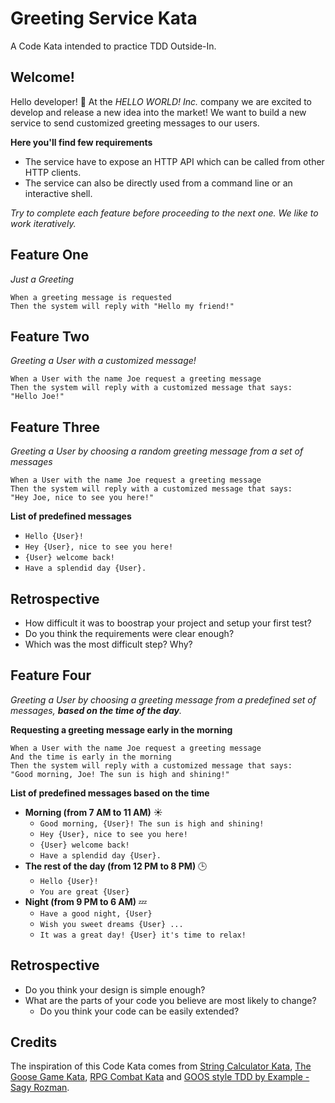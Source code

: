 # Greeting Service Kata

A Code Kata intended to practice TDD Outside-In.

## Welcome!

Hello developer! :wave: At the _HELLO WORLD! Inc._ company we are excited to develop and release a new idea into the market! We want to build a new service to send customized greeting messages to our users.

**Here you'll find few requirements**

* The service have to expose an HTTP API which can be called from other HTTP clients.
* The service can also be directly used from a command line or an interactive shell.

_Try to complete each feature before proceeding to the next one. We like to work iteratively._

## Feature One

_Just a Greeting_

```
When a greeting message is requested
Then the system will reply with "Hello my friend!"
```

## Feature Two

_Greeting a User with a customized message!_

```
When a User with the name Joe request a greeting message
Then the system will reply with a customized message that says:
"Hello Joe!"
```

## Feature Three

_Greeting a User by choosing a random greeting message from a set of messages_

```
When a User with the name Joe request a greeting message
Then the system will reply with a customized message that says:
"Hey Joe, nice to see you here!"
```

**List of predefined messages**

- `Hello {User}!`
- `Hey {User}, nice to see you here!`
- `{User} welcome back!`
- `Have a splendid day {User}.`

## Retrospective

- How difficult it was to boostrap your project and setup your first test?
- Do you think the requirements were clear enough?
- Which was the most difficult step? Why?

## Feature Four

_Greeting a User by choosing a greeting message from a predefined set of messages, **based on the time of the day**._

**Requesting a greeting message early in the morning**

```
When a User with the name Joe request a greeting message
And the time is early in the morning
Then the system will reply with a customized message that says:
"Good morning, Joe! The sun is high and shining!"
```

**List of predefined messages based on the time**

- **Morning (from 7 AM to 11 AM)** :sunny:
    - `Good morning, {User}! The sun is high and shining!`
    - `Hey {User}, nice to see you here!`
    - `{User} welcome back!`
    - `Have a splendid day {User}.`
- **The rest of the day (from 12 PM to 8 PM)** :clock3:
    - `Hello {User}!`
    - `You are great {User}`
- **Night (from 9 PM to 6 AM)** :zzz:
    - `Have a good night, {User}`
    - `Wish you sweet dreams {User} ...`
    - `It was a great day! {User} it's time to relax!`

## Retrospective

- Do you think your design is simple enough?
- What are the parts of your code you believe are most likely to change?
    - Do you think your code can be easily extended?

## Credits

The inspiration of this Code Kata comes from [String Calculator Kata](https://osherove.com/tdd-kata-1), [The Goose Game Kata](https://github.com/xpeppers/goose-game-kata), [RPG Combat Kata](https://github.com/ardalis/kata-catalog/blob/master/katas/RPG%20Combat.md) and [GOOS style TDD by Example - Sagy Rozman](https://www.youtube.com/watch?v=zcQOjYXe8vM).
